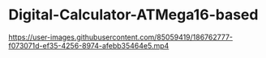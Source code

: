 # Digital-Calculator-ATMega16-based

https://user-images.githubusercontent.com/85059419/186762777-f073071d-ef35-4256-8974-afebb35464e5.mp4
